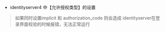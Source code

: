 - identityserver4 中【允许授权类型】的设置 
>如果同时设置implicit 和 authorization_code 则会造成 identityserver在登录界面校验的时候报错，无法正常运行




